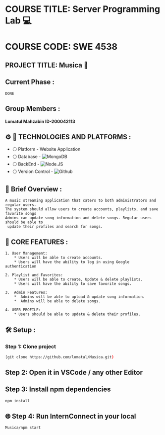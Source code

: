 # COURSE TITLE: Server Programming Lab :computer:
# COURSE CODE: SWE 4538
## PROJECT TITLE: Musica :ear_of_rice:

## Current Phase :
```
DONE
```

## Group Members :
 #### Lomatul Mahzabin ID-200042113

 

## :gear: :wrench: TECHNOLOGIES AND PLATFORMS :
* :white_circle:  Platform   - Website Application
* :white_circle:  Database   - ![MongoDB](https://img.shields.io/badge/MongoDB-4EA94B?style=for-the-badge&logo=mongodb&logoColor=white)
* :white_circle:  BackEnd  - ![Node.JS](https://img.shields.io/badge/Node.js-43853D?style=for-the-badge&logo=node.js&logoColor=white)
* :white_circle:  Version Control - ![Github](https://img.shields.io/badge/GitHub-108000?style=for-the-badge&logo=github&logoColor=white)






##  :ear_of_rice: Brief Overview : 
```
A music streaming application that caters to both administrators and regular users.
The system should allow users to create accounts, playlists, and save favorite songs
Admins can update song information and delete songs. Regular users should be able to
 update their profiles and search for songs.
 ```




 ##  :cherries: CORE FEATURES : 
 ```
 1. User Management:
     * Users will be able to create accounts.
     * Users will have the ability to log in using Google authentication
 
 ```
 
 ```
 2. Playlist and Favorites:
     * Users will be able to create, Update & delete playlists.
     * Users will have the ability to save favorite songs.
 ```
 
 
 ```
 3.  Admin Features:
     *  Admins will be able to upload & update song information.
     *  Admins will be able to delete songs.
 ```




 ```
 4. USER PROFILE:
     * Users should be able to update & delete their profiles.
 ```



## :hammer_and_wrench: Setup :

### Step 1: Clone project

```sh
[git clone https://github.com/lomatul/Musica.git)
```

## Step 2: Open it in VSCode / any other Editor


## Step 3: Install npm dependencies

```sh
npm install
```


## :globe_with_meridians: Step 4: Run InternConnect in your local 
```sh
Musica/npm start
```


